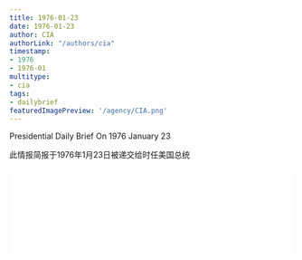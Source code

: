```yaml
---
title: 1976-01-23
date: 1976-01-23
author: CIA 
authorLink: "/authors/cia"
timestamp: 
- 1976
- 1976-01
multitype: 
- cia
tags: 
- dailybrief
featuredImagePreview: '/agency/CIA.png'
---
```



Presidential Daily Brief On 1976 January 23

此情报简报于1976年1月23日被递交给时任美国总统

<!--more-->





<div id="over" style="width:100%; overflow:hidden"> <iframe id="sFrame" name="sFrame" frameborder="no" border="0"  allowfullscreen marginwidth="0" scrolling="no" src = " /CIA/1976-01-23.html "  style = " position:absulute; width: 806px; top: 300;" > </iframe> </div>